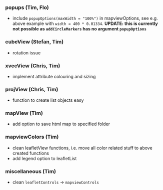 ### popups (Tim, Flo)

* include `popupOptions(maxWidth = "100%")` in mapviewOptions, see e.g. above example with `width = 400 * 0.01334`. **UPDATE: this is currently not possible as `addCircleMarkers` has no argument `popupOptions`**

### cubeView (Stefan, Tim)

* rotation issue

### xvecView (Chris, Tim)

* implement attribute colouring and sizing

### projView (Chris, Tim)

* function to create list objects easy

### mapView (Tim)

* add option to save html map to specified folder

### mapviewColors (Tim)

* clean leafletView functions, i.e. move all color related stuff to above created functions
* add legend option to leafletList

### miscellaneous (Tim)

* clean `leafletControls` -> `mapviewControls`
